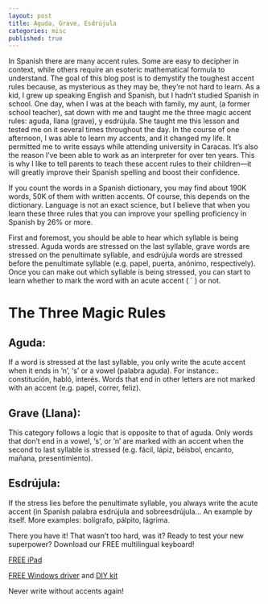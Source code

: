 ```yaml
---
layout: post
title: Aguda, Grave, Esdrújula
categories: misc
published: true
---
```


In Spanish there are many accent rules. Some are easy to decipher in context, while others require an esoteric mathematical formula to understand. The goal of this blog post is to demystify the toughest accent rules because, as mysterious as they may be, they’re not hard to learn. As a kid, I grew up speaking English and Spanish, but I hadn’t studied Spanish in school. One day, when I was at the beach with family, my aunt, (a former school teacher), sat down with me and taught me the three magic accent rules: aguda, llana (grave), y esdrújula. She taught me this lesson and tested me on it several times throughout the day. In the course of one afternoon, I was able to learn my accents, and it changed my life. It permitted me to write essays while attending university in Caracas. It’s also the reason I’ve been able to work as an interpreter for over ten years. This is why I like to tell parents to teach these accent rules to their children––it will greatly improve their Spanish spelling and boost their confidence.

If you count the words in a Spanish dictionary, you may find about 190K words, 50K of them with written accents. Of course, this depends on the dictionary. Language is not an exact science, but I believe that when you learn these three rules that you can improve your spelling proficiency in Spanish by 26% or more.

First and foremost, you should be able to hear which syllable is being stressed. Aguda words are stressed on the last syllable, grave words are stressed on the penultimate syllable, and esdrújula words are stressed before the penultimate syllable (e.g. papel, puerta, anónimo, respectively). Once you can make out which syllable is being stressed, you can start to learn whether to mark the word with an acute accent ( ´ ) or not.

# The Three Magic Rules

## Aguda:

If a word is stressed at the last syllable, you only write the acute accent when it ends in ‘n’, ‘s’ or a vowel (palabra aguda). For instance:. constitución, habló, interés. Words that end in other letters are not marked with an accent (e.g. papel, correr, feliz).


## Grave (Llana):

This category follows a logic that is opposite to that of aguda. Only words that don’t end in a vowel, ‘s’, or ‘n’ are marked with an accent when the second to last syllable is stressed (e.g. fácil, lápiz, béisbol, encanto, mañana, presentimiento).

## Esdrújula:

If the stress lies before the penultimate syllable, you always write the acute accent (in Spanish palabra esdrújula and sobreesdrújula... An example by itself. More examples: bolígrafo, pálpito, lágrima.

There you have it! That wasn’t too hard, was it?
Ready to test your new superpower? Download our FREE multilingual keyboard!

[FREE iPad](https://apps.apple.com/app/id1501301014?fbclid=IwAR3qle-14GnFKx6ruXGtMS9UiuayVF7Bq0zMyil1uhym5t3ABE61JkUu2SI)

[FREE Windows driver](https://drive.google.com/file/d/1o1E3EpX8cap-du3aAY1iDPNDpH5O7RyB/view?usp=sharing) and [DIY kit](/assets/DIY_kit.pdf)

Never write without accents again!
